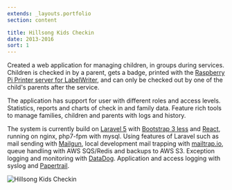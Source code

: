 ```yaml
---
extends: _layouts.portfolio
section: content

title: Hillsong Kids Checkin
date: 2013-2016
sort: 1
---
```


Created a web application for managing children, in groups during
services. Children is checked in by a parent, gets a badge, printed with
the [Raspberry Pi Printer server for LabelWriter](/2013/05/raspberry-pi-printer-server-for-labelwriter),
and can only be checked out by one of the child\'s parents after the
service.

The application has support for user with different roles and access
levels. Statistics, reports and charts of check in and family data.
Feature rich tools to manage families, children and parents with logs
and history.

The system is currently build on [Laravel 5](https://laravel.com/)
with [Bootstrap 3 less](https://getbootstrap.com/)
and [React](https://facebook.github.io/react/),
running on nginx, php7-fpm with mysql.
Using features of Laravel such as mail sending with
[Mailgun](https://www.mailgun.com/),
local development mail trapping with [mailtrap.io](https://mailtrap.io/),
queue handling with AWS SQS/Redis
and backups to AWS S3.
Exception logging and monitoring with
[DataDog](https://www.datadoghq.com/).
Application and access logging with syslog and
[Papertrail](https://papertrailapp.com/).

![Hillsong Kids Checkin](/media/2015/03/Selection_663.png)
